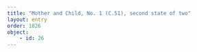 ```yaml
---
title: "Mother and Child, No. 1 (C.51), second state of two"
layout: entry
order: 1026
object:
    - id: 26
---
```

